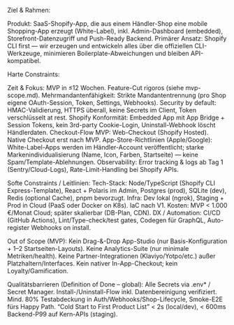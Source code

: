 Ziel & Rahmen:

Produkt: SaaS-Shopify-App, die aus einem Händler-Shop eine mobile Shopping-App erzeugt (White-Label), inkl. Admin-Dashboard (embedded), Storefront-Datenzugriff und Push-Ready Backend.
Primärer Ansatz: Shopify CLI first — wir erzeugen und entwickeln alles über die offiziellen CLI-Werkzeuge, minimieren Boilerplate-Abweichungen und bleiben API-kompatibel.

Harte Constraints:

Zeit & Fokus: MVP in ≤12 Wochen. Feature-Cut rigoros (siehe mvp-scope.md).
Mehrmandantenfähigkeit: Strikte Mandantentrennung (pro Shop eigene OAuth-Session, Token, Settings, Webhooks).
Security by default: HMAC-Validierung, HTTPS überall, keine Secrets im Client, Token verschlüsselt at rest.
Shopify Konformität: Embedded App mit App Bridge + Session Tokens, kein 3rd-party Cookie-Login, Uninstall-Webhook löscht Händlerdaten.
Checkout-Flow MVP: Web-Checkout (Shopify Hosted). Native Checkout erst nach MVP.
App-Store-Richtlinien (Apple/Google): White-Label-Apps werden im Händler-Account veröffentlicht; starke Markenindividualisierung (Name, Icon, Farben, Startseite) — keine Spam/Template-Ablehnungen.
Observability: Error tracking & logs ab Tag 1 (Sentry/Cloud-Logs), Rate-Limit-Handling bei Shopify APIs.

Softe Constraints / Leitlinien:
Tech-Stack: Node/TypeScript (Shopify CLI Express-Template), React + Polaris im Admin, Postgres (prod), SQLite (dev), Redis (optional Cache), pnpm bevorzugt.
Infra: Dev lokal (ngrok), Staging + Prod in Cloud (PaaS oder Docker on K8s). IaC nach V1.
Kosten: MVP < 1.000 €/Monat Cloud; später skalierbar (DB-Plan, CDN).
DX / Automation: CI/CD (GitHub Actions), Lint/Type-check/test gates, Codegen für GraphQL, Auto-register Webhooks on install.

Out of Scope (MVP):
Kein Drag-&-Drop App-Studio (nur Basis-Konfiguration + 1–2 Startseiten-Layouts).
Keine Analytics-Suite (nur minimale Metriken/health).
Keine Partner-Integrationen (Klaviyo/Yotpo/etc.) außer Platzhaltern/Interfaces.
Kein nativer In-App-Checkout; kein Loyalty/Gamification.

Qualitätsbarrieren (Definition of Done – global):
Alle Secrets via .env* / Secret Manager.
Install-/Uninstall-Flow inkl. Datenbereinigung verifiziert.
Mind. 80% Testabdeckung in Auth/Webhooks/Shop-Lifecycle, Smoke-E2E fürs Happy Path.
“Cold Start to First Product List” < 2s (local/dev), < 600ms Backend-P99 auf Kern-APIs (staging).